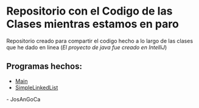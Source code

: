 # Repositorio con el Codigo de las Clases mientras estamos en paro

Repositorio creado para compartir el codigo hecho a lo largo de las clases que he dado en linea (*El proyecto de java fue creado en IntelliJ*)

## Programas hechos:

- [Main](./src/Main.java)
- [SimpleLinkedList](./src/SimpleLinkedList.java)

\- JosAnGoCa
